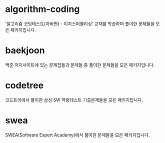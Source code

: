 # algorithm-coding
'알고리즘 코딩테스트(자바편) - 이지스퍼블리싱' 교재를 학습하며 풀이한 문제들을 모은 패키지입니다.

# baekjoon
백준 저지사이트에 있는 문제집들과 문제들 중 풀이한 문제들을 모은 패키지입니다.

# codetree
코드트리에서 풀이한 삼성 SW 역량테스트 기출문제들을 모은 패키지입니다.

# swea
SWEA(Software Expert Academy)에서 풀이한 문제들을 모은 패키지입니다.
